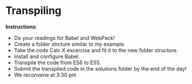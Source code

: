 # Transpiling 

**Instructions**:
* Do your readings for Babel and WebPack!
* Create a folder strcture similar to my example.
* Take the code Calc X excercise and fit it to the new folder structure.
* Install and configure Babel.
* Transpile the code from ES6 to ES5.
* Submit the transpiled code in the solutions folder by the end of the day!
* We reconvene at 3:30 pm